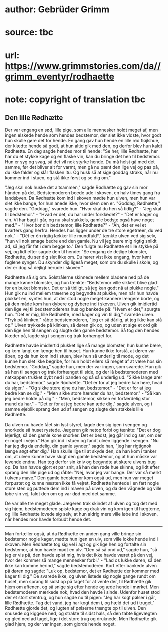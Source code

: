 # author: Gebrüder Grimm
# source: tbc
# url: https://www.grimmstories.com/da//grimm_eventyr/rodhaette
# note: copyright of translation tbc

## Den lille Rødhætte 

Der var engang en sød, lille pige, som alle mennesker holdt meget af,
men ingen elskede hende som hendes bedstemor, der slet ikke vidste, hvor
godt hun skulle gøre det for hende. En gang gav hun hende en lille rød
fløjlshue, der klædte hende så godt, at hun altid gik med den, og derfor
blev hun kaldt Rødhætte. En dag sagde hendes mor til hende: "Se her,
lille Rødhætte, her har du et stykke kage og en flaske vin, kan du
bringe det hen til bedstemor. Hun er syg og svag, så det vil nok styrke
hende. Du må helst gå med det samme, før det bliver alt for varmt, men
gå nu pænt den lige vej og pas på, du ikke falder og slår flasken itu.
Og husk så at sige goddag straks, når nu kommer ind i stuen, og stå ikke
først og se dig om."

"Jeg skal nok huske det altsammen," sagde Rødhætte og gav sin mor
hånden på det. Bedstemoderen boede ude i skoven, en halv times gang fra
landsbyen. Da Rødhætte kom ind i skoven mødte hun ulven, men hun var
slet ikke bange, for hun anede ikke, hvor slem den er. "Goddag,
Rødhætte," sagde den. "Goddag," svarede hun. "Hvor skal du hen så
tidlig?" - "Jeg skal til bedstemor." - "Hvad er det, du har under
forklædet?" - "Det er kager og vin. Vi har bagt i går, og nu skal
stakkels, gamle bedste også have noget med." - "Hvor bor din
bedstemor, lille Rødhætte?" - "Åh, det er vel et kvarters gang herfra.
Hendes hus ligger under de tre store egetræer, du ved nok." - "Dét er
én rigtig lækker lille mundfuld*," tænkte ulven ved sig selv, "hun
vil nok smage bedre end den gamle. Nu vil jeg bære mig rigtig snildt ad,
så jeg får fat i dem begge to." Den fulgte nu Rødhætte et lille stykke
på vej, og lidt efter sagde den til hende: "Se engang de dejlige
blomster, Rødhætte, du ser dig slet ikke om. Du hører vist ikke engang,
hvor kønt fuglene synger. Du skynder dig ligeså meget, som om du skulle
i skole, og der er dog så dejligt herude i skoven."

Rødhætte så sig om. Solstrålerne skinnede mellem bladene ned på de mange
kønne blomster, og hun tænkte: "Bedstemor ville sikkert blive glad for
en buket blomster. Det er så tidligt, så jeg kan godt nå at plukke
nogle." Hun gik nu ind mellem træerne og begyndte at plukke, men når
hun havde plukket en, syntes hun, at der stod nogle meget kønnere
længere borte, og på den måde kom hun dybere og dybere ind i skoven.
Ulven gik imidlertid den lige vej til bedstemoderens hus og bankede på:
"Hvem er det," spurgte hun. "Det er mig, lille Rødhætte, med kager og
vin til dig," svarede ulven. "Tryk på klinken," råbte bedstemoderen,
"jeg er så dårlig, at jeg ikke kan stå op." Ulven trykkede på klinken,
så døren gik op, og uden at sige et ord gik den lige hen til sengen og
slugte den gamle bedstemor. Så tog den hendes klæder på, lagde sig i
sengen og trak forhænget for.

Rødhætte havde imidlertid plukket lige så mange blomster, hun kunne
bære, og kom langt om længe hen til huset. Hun kunne ikke forstå, at
døren var åben, og da hun kom ind i stuen, blev hun så underlig til
mode, og det kunne hun slet ikke begribe, for hun holdt ellers så meget
af at være hos sin bedstemor. "Goddag," sagde hun, men der var ingen,
som svarede. Hun gik så hen til sengen og trak forhænget til side, og
der lå bedstemoderen med natkappen trukket dybt ned i panden og så så
underlig ud. "Sikke lange ører du har, bedstemor," sagde Rødhætte.
"Det er for at jeg bedre kan høre, hvad du siger." - "Og sikke store
øjne du har, bedstemor." - "Det er for at jeg bedre kan se dig." -
"Men sikke store hænder du har, bedstemor." - "Så kan jeg bedre holde
på dig." - "Men, bedstemor, sikken en forfærdelig stor mund du
har." - "Det er for at jeg bedre kan æde dig," sagde ulven, og i
samme øjeblik sprang den ud af sengen og slugte den stakkels lille
Rødhætte.

Da ulven nu havde fået sin lyst styret, lagde den sig igen i sengen og
snorkede så huset rystede. Jægeren gik netop forbi og tænkte: "Det er
dog løjerligt, så den gamle kone snorker. Det er bedst, jeg går ind og
ser, om der er noget i vejen." Han gik ind i stuen og fandt ulven
liggende i sengen. "Nu har jeg dig da endelig, din gamle synder,"
sagde han, "jeg har rigtignok længe søgt efter dig." Han skulle lige
til at skyde den, da han kom i tanker om, at ulven kunne have slugt den
gamle bedstemor, og at hun måske var levende endnu. Han tog derfor sin
kniv og begyndte at skære ulvens bug op. Da han havde gjort et par snit,
så han den røde hue skinne, og lidt efter sprang den lille pige ud og
råbte: "Nej, hvor jeg var bange. Der var så mørkt i ulvens mave." Den
gamle bedstemor kom også ud, men hun var meget forpustet og kunne næsten
ikke få vejret. Rødhætte hentede i en fart nogle store sten og puttede
dem ind i maven på ulven, og da den vågnede og ville løbe sin vej, faldt
den om og var død med det samme.

De var alle tre meget glade. Jægeren trak skindet af ulven og tog det
med sig hjem, bedstemoderen spiste kage og drak vin og kom igen til
hægterne, og lille Rødhætte lovede sig selv, at hun aldrig mere ville
løbe ind i skoven, når hendes mor havde forbudt hende det.


------------------------------------------------------------------------


Man fortæller også, at da Rødhætte en anden gang ville bringe sin
bedstemor nogle kager, mødte hun igen en ulv, som ville lokke hende ind
i skoven. Men Rødhætte tog sig vel i agt og gik lige hen og fortalte sin
bedstemor, at hun havde mødt en ulv. "Den så så ond ud," sagde hun,
"så jeg er vis på, den havde spist mig, hvis det ikke havde været på
den vej, hvor der kommer så mange mennesker forbi." - "Lad os lukke
døren, så den ikke kan komme herind," sagde bedstemoderen. Kort efter
bankede ulven på døren og sagde: "Luk op, bedstemor, det er Rødhætte
der kommer med kager til dig." De svarede ikke, og ulven listede sig
nogle gange rundt om huset, men sprang til sidst op på taget for at
vente der, til Rødhætte gik hjem om aftenen, og så snige sig efter hende
og æde hende i mørket. Men bedstemoderen mærkede nok, hvad den havde i
sinde. Udenfor huset stod der et stort stentrug, og hun sagde nu til
pigen: "Jeg har kogt pølser i går, lille Rødhætte. Tag det vand, jeg
har kogt dem i, og hæld det ud i truget." Rødhætte gjorde det, og
lugten af pølserne trængte op til ulven. Den snusede og kiggede ned, og
strakte til sidst hals, så den tabte ligevægten og gled ned ad taget,
lige i det store trug og druknede. Men Rødhætte gik glad hjem, og der
var ingen, som gjorde hende noget.
